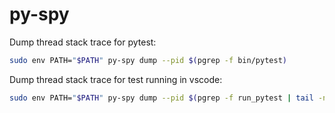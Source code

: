 # py-spy

Dump thread stack trace for pytest:

```sh
sudo env PATH="$PATH" py-spy dump --pid $(pgrep -f bin/pytest)
```

Dump thread stack trace for test running in vscode:

```sh
sudo env PATH="$PATH" py-spy dump --pid $(pgrep -f run_pytest | tail -n1)
```
